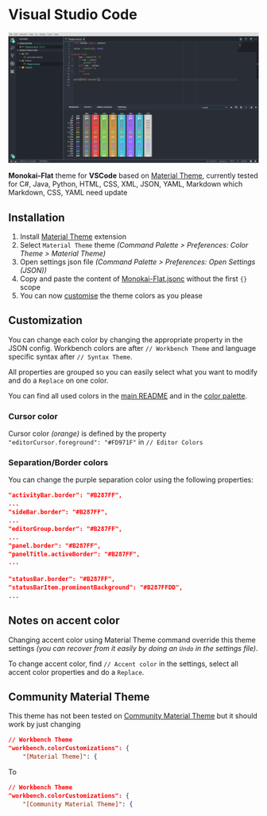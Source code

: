 # Visual Studio Code

![Preview](Preview-1.png)

**Monokai-Flat** theme for **VSCode** based on [Material Theme][Material Theme], currently tested for C#, Java, Python, HTML, CSS, XML, JSON, YAML, Markdown which Markdown, CSS, YAML need update


## Installation

1. Install [Material Theme][Material Theme] extension
2. Select `Material Theme` theme _(Command Palette > Preferences: Color Theme > Material Theme)_
3. Open settings json file _(Command Palette > Preferences: Open Settings (JSON))_
4. Copy and paste the content of [Monokai-Flat.jsonc](https://raw.githubusercontent.com/Eveldee/Monokai-Flat/master/Visual%20Studio%20Code/Monokai-Flat.jsonc) without the first `{}` scope
5. You can now [customise](#customization) the theme colors as you please

## Customization

You can change each color by changing the appropriate property in the JSON config. Workbench colors are after `// Workbench Theme` and language specific syntax after `// Syntax Theme`.

All properties are grouped so you can easily select what you want to modify and do a `Replace` on one color.

You can find all used colors in the [main README](../README.md) and in the [color palette](../Colors/Palette.md).

### Cursor color

Cursor color _(orange)_ is defined by the property `"editorCursor.foreground": "#FD971F"` in `// Editor Colors`

### Separation/Border colors

You can change the purple separation color using the following properties:

```json
"activityBar.border": "#B287FF",
...
"sideBar.border": "#B287FF",
...
"editorGroup.border": "#B287FF",
...
"panel.border": "#B287FF",
"panelTitle.activeBorder": "#B287FF",
...

"statusBar.border": "#B287FF",
"statusBarItem.prominentBackground": "#B287FFDD",
...

```

## Notes on accent color

Changing accent color using Material Theme command override this theme settings _(you can recover from it easily by doing an `Undo` in the settings file)_.

To change accent color, find `// Accent color` in the settings, select all accent color properties and do a `Replace`.

## Community Material Theme

This theme has not been tested on [Community Material Theme][Community Material Theme] but it should work by just changing

```json
// Workbench Theme
"workbench.colorCustomizations": {
    "[Material Theme]": {
```

To

```json
// Workbench Theme
"workbench.colorCustomizations": {
    "[Community Material Theme]": {
```

<!-- Links -->
[Material Theme]: https://marketplace.visualstudio.com/items?itemName=Equinusocio.vsc-material-theme
[Community Material Theme]: https://marketplace.visualstudio.com/items?itemName=equinusocio.vsc-community-material-theme